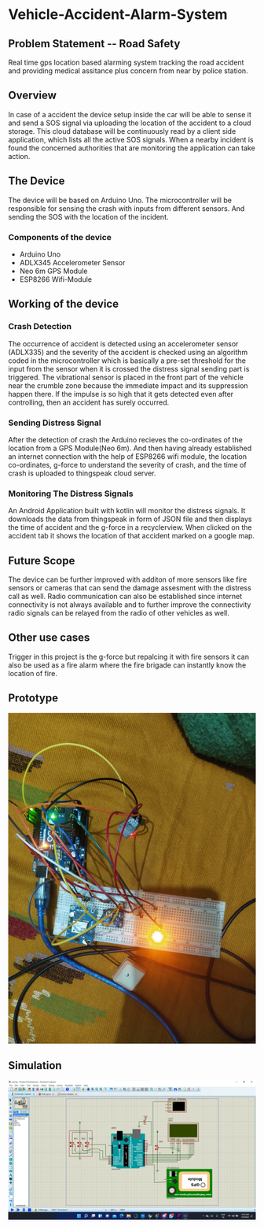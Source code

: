 # Vehicle-Accident-Alarm-System
## Problem Statement -- Road Safety

Real time gps location based alarming system tracking the road accident and providing medical assitance plus concern from near by police station.

## Overview
In case of a accident the device setup inside the car will be able to sense it and send a SOS signal via uploading the location of the accident to a cloud storage.
This cloud database will be continuously read by a client side application, which lists all the active SOS signals. When a nearby incident is found the concerned authorities that are monitoring the application can take action.

## The Device
The device will be based on Arduino Uno. The microcontroller will be responsible for sensing the crash with inputs from different sensors. And sending the SOS with the location of the incident.
### Components of the device
- Arduino Uno
- ADLX345 Accelerometer Sensor
- Neo 6m GPS Module
- ESP8266 Wifi-Module

## Working of the device
### Crash Detection
The occurrence of accident is detected using an accelerometer sensor (ADLX335) and the severity of the accident is checked using an algorithm coded in the microcontroller which is basically a pre-set threshold for the input from the sensor when it is crossed the distress signal sending part is triggered.
The vibrational sensor is placed in the front part of the vehicle near the crumble zone because the immediate impact and its suppression happen there. If the impulse is so high that it gets detected even after controlling, then an accident has surely occurred.
### Sending Distress Signal
After the detection of crash the Arduino recieves the co-ordinates of the location from a GPS Module(Neo 6m). And then having already established an internet connection with the help of ESP8266 wifi module, the location co-ordinates, g-force to understand the severity of crash, and the time of crash is uploaded to thingspeak cloud server.
### Monitoring The Distress Signals
An Android Application built with kotlin will monitor the distress signals. It downloads the data from thingspeak in form of JSON file and then displays the time of accident and the g-force in a recyclerview. When clicked on the accident tab it shows the location of that accident marked on a google map.

## Future Scope
The device can be further improved with additon of more sensors like fire sensors or cameras that can send the damage assesment with the distress call as well. Radio communication can also be established since internet connectivity is not always available and to further improve the connectivity radio signals can be relayed from the radio of other vehicles as well.

## Other use cases
Trigger in this project is the g-force but repalcing it with fire sensors it can also be used as a fire alarm where the fire brigade can instantly know the location of fire.

## Prototype
![Prototype](https://github.com/san-13/Vehicle-Accident-Alarm-System/blob/main/Images/Hackathon%20Dotslash%205.0%20Prototype.jpeg)
## Simulation
![Simulation](https://github.com/san-13/Vehicle-Accident-Alarm-System/blob/main/Images/Hackathon%20DotSlash%205.0%20Simulation.png)
